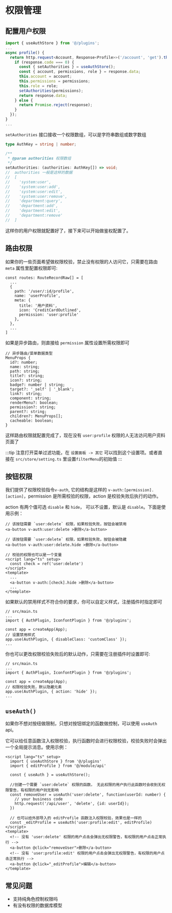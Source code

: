 # 权限管理
## 配置用户权限

```ts {1,6-7,11}
import { useAuthStore } from '@/plugins';
...
async profile() {
  return http.request<Account, Response<Profile>>('/account', 'get').then((response) => {
    if (response.code === 0) {
      const { setAuthorities } = useAuthStore();
      const { account, permissions, role } = response.data;
      this.account = account;
      this.permissions = permissions;
      this.role = role;
      setAuthorities(permissions);
      return response.data;
    } else {
      return Promise.reject(response);
    }
  });
}
...
```
`setAuthorities` 接口接收一个权限数组，可以是字符串数组或数字数组
```ts
type AuthKey = string | number;

/**
 * @param authorities 权限数组
 */
setAuthorities: (authorities: AuthKey[]) => void;
//  authorities 一般是这样的数据
//  [
//    'system:user',
//    'system:user:add',
//    'system:user:edit',
//    'system:user:remove',
//    'department:query',
//    'department:add',
//    'department:edit',
//    'department:remove'
//  ]
```
这样你的用户权限就配置好了，接下来可以开始做鉴权配置了。
## 路由权限
如果你的一些页面希望做权限校验，禁止没有权限的人访问它，只需要在路由 `meta` 属性里配置权限即可:
```ts{9}
const routes: RouteRecordRaw[] = [
  ...
  {
    path: '/user/:id/profile',
    name: 'userProfile',
    meta: {
      title: '用户资料',
      icon: 'CreditCardOutlined',
      permission: 'user:profile'
    },
  },
  ...
]
```
如果是异步路由，则直接给 `permission` 属性设置所需权限即可
```ts{13}
// 异步路由/菜单数据类型
MenuProps {
  id?: number;
  name: string;
  path: string;
  title?: string;
  icon?: string;
  badge?: number | string;
  target?: '_self' | '_blank';
  link?: string;
  component: string;
  renderMenu?: boolean;
  permission?: string;
  parent?: string;
  children?: MenuProps[];
  cacheable: boolean;
}
```
这样路由权限就配置完成了，现在没有 `user:profile` 权限的人无法访问用户资料页面了

:::tip
注意打开菜单过滤功能，在 `设置面板 -> 其它` 可以找到这个设置项。或者直接在 `src/store/setting.ts` 里设置`filterMenu`的初始值
:::
## 按钮权限
我们提供了权限校验指令`v-auth`, 它的结构是这样的 `v-auth:[permission].[action]`，permission 是所需校验的权限，action 是校验失败后执行的动作。

action 有两个值可选 `disable` 和 `hide`， 可以不设置，默认是 `disable`。下面是使用示例：
```vue {2,5,9,13}
// 该按钮需要 `user:delete` 权限，如果校验失败，按钮会被禁用
<a-button v-auth:user:delete >删除</a-button>

// 该按钮需要 `user:delete` 权限，如果校验失败，按钮会被隐藏
<a-button v-auth:user:delete.hide >删除</a-button>

// 校验的权限也可以是一个变量
<script lang="ts" setup>
  const check = ref('user:delete')
</script>
<template>
  ...
  <a-button v-auth:[check].hide >删除</a-button>
  ...
</template>
```
如果默认的禁用样式不符合你的要求，你可以自定义样式，注册插件时指定即可

```ts{6,7}
// src/main.ts
...
import { AuthPlugin, IconfontPlugin } from '@/plugins';

const app = createApp(App);
// 设置禁用样式
app.use(AuthPlugin, { disableClass: 'customClass' });
...
```

你也可以更改权限校验失败后的默认动作，只需要在注册插件时设置即可:

```ts{6,7}
// src/main.ts
...
import { AuthPlugin, IconfontPlugin } from '@/plugins';

const app = createApp(App);
// 权限校验失败，默认隐藏元素
app.use(AuthPlugin, { action: 'hide' });
...
```
## `useAuth()`
如果你不想对按纽做限制，只想对按钮绑定的函数做控制，可以使用 `useAuth` api。

它可以给任意函数注入权限校验，执行函数时会进行权限校验，校验失败时会弹出一个全局提示消息。使用示例：
```vue
<script lang="ts" setup>
  import { useAuthStore } from '@/plugins'
  import { editProfile } from '@/module/api'

  const { useAuth } = useAuthStore();
  
  //创建一个需要 `user:delete` 权限的函数， 无此权限的用户执行此函数时会收到无权限警告，有权限的用户则无影响
  const removeUser = useAuth('user:delete', function(userId: number) {
    // your business code
    http.request('/api/user', 'delete', {id: userId});
  })

  // 也可以给外部导入的 editProfile 函数注入权限校验，效果也是一样的
  const _editProfile = useAuth('user:profile:edit', editProfile)
</script>
<template>
  <!-- 没有 'user:delete' 权限的用户点击会弹出无权限警告，有权限的用户点击正常执行 -->
  <a-button @click="removeUser">删除</a-button>
  <!-- 没有 'user:profile:edit' 权限的用户点击会弹出无权限警告，有权限的用户点击正常执行 -->
  <a-button @click="_editProfile">编辑</a-button>
</template>
```

## 常见问题

- 支持纯角色控制权限吗
- 有没有权限的数据库模型
